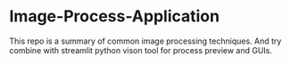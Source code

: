 # Image-Process-Application
This repo is a summary of common image processing techniques. And try combine with streamlit python vison tool for process preview and GUIs.
